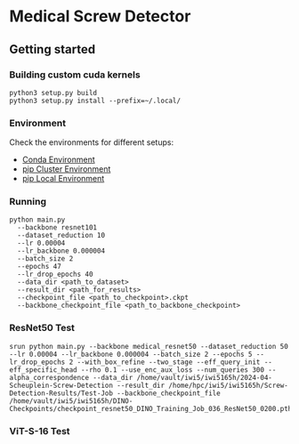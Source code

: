 # Medical Screw Detector

## Getting started

### Building custom cuda kernels
```
python3 setup.py build
python3 setup.py install --prefix=~/.local/
```

### Environment
Check the environments for different setups:
- [Conda Environment](env/environment.yml)
- [pip Cluster Environment](env/requirements_cluster.txt)
- [pip Local Environment](env/requirements_local.txt)

### Running
```
python main.py
  --backbone resnet101
  --dataset_reduction 10
  --lr 0.00004 
  --lr_backbone 0.000004 
  --batch_size 2 
  --epochs 47 
  --lr_drop_epochs 40 
  --data_dir <path_to_dataset>
  --result_dir <path_for_results>
  --checkpoint_file <path_to_checkpoint>.ckpt
  --backbone_checkpoint_file <path_to_backbone_checkpoint>
```

### ResNet50 Test
```
srun python main.py --backbone medical_resnet50 --dataset_reduction 50 --lr 0.00004 --lr_backbone 0.000004 --batch_size 2 --epochs 5 --lr_drop_epochs 2 --with_box_refine --two_stage --eff_query_init --eff_specific_head --rho 0.1 --use_enc_aux_loss --num_queries 300 --alpha_correspondence --data_dir /home/vault/iwi5/iwi5165h/2024-04-Scheuplein-Screw-Detection --result_dir /home/hpc/iwi5/iwi5165h/Screw-Detection-Results/Test-Job --backbone_checkpoint_file /home/vault/iwi5/iwi5165h/DINO-Checkpoints/checkpoint_resnet50_DINO_Training_Job_036_ResNet50_0200.pth
```

### ViT-S-16 Test
```
```
